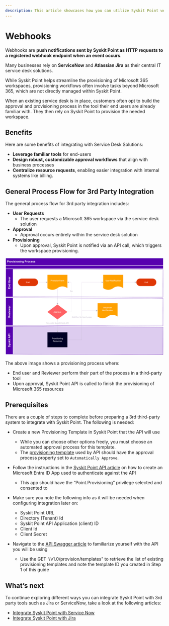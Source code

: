 ```yaml
---
description: This article showcases how you can utilize Syskit Point webhooks.
---
```


# Webhooks

Webhooks are **push notifications sent by Syskit Point as HTTP requests to a registered webhook endpoint when an event occurs**.

Many businesses rely on **ServiceNow** and **Atlassian Jira** as their central IT service desk solutions. 

While Syskit Point helps streamline the provisioning of Microsoft 365 workspaces, provisioning workflows often involve tasks beyond Microsoft 365, which are not directly managed within Syskit Point.

When an existing service desk is in place, customers often opt to build the approval and provisioning process in the tool their end users are already familiar with. They then rely on Syskit Point to provision the needed workspace.

## Benefits
Here are some benefits of integrating with Service Desk Solutions:

* **Leverage familiar tools** for end-users
* **Design robust, customizable approval workflows** that align with business processes
* **Centralize resource requests**, enabling easier integration with internal systems like billing.

## General Process Flow for 3rd Party Integration
The general process flow for 3rd party integration includes:

* **User Requests** 
  * The user requests a Microsoft 365 workspace via the service desk solution
* **Approval** 
  * Approval occurs entirely within the service desk solution 
* **Provisioning** 
  * Upon approval, Syskit Point is notified via an API call, which triggers the workspace provisioning.

![Provisioning Process Syskit Point API - 3rd party integration](../../../static/img/webhooks-example-diagram.png)

The above image shows a provisioning process where: 
  * End user and Reviewer perform their part of the process in a third-party tool
  * Upon approval, Syskit Point API is called to finish the provisioning of Microsoft 365 resources

## Prerequisites

There are a couple of steps to complete before preparing a 3rd third-party system to integrate with Syskit Point. The following is needed: 

* Create a new Provisioning Template in Syskit Point that the API will use
  * While you can choose other options freely, you must choose an automated approval process for this template.
  * The [provisioning template](../../governance-and-automation/provisioning/templates.md) used by API should have the approval process property set to `Automatically Approve`.

* Follow the instructions in the [Syskit Point API article](../syskit-point-api.md) on how to create an Microsoft Entra ID App used to authenticate against the API
  * This app should have the “Point.Provisioning” privilege selected and consented to

* Make sure you note the following info as it will be needed when configuring integration later on:
  * Syskit Point URL
  * Directory (Tenant) Id
  * Syskit Point API Application (client) ID
  * Client Id
  * Client Secret

* Navigate to the [API Swagger article](../overview.md#swagger-documentation) to familiarize yourself with the API you will be using
  * Use the GET “/v1.0/provision/templates” to retrieve the list of existing provisioning templates and note the template ID you created in Step 1 of this guide

## What’s next

To continue exploring different ways you can integrate Syskit Point with 3rd party tools such as Jira or ServiceNow, take a look at the following articles:

* [Integrate Syskit Point with Service Now](servicenow-example.md) 
* [Integrate Syskit Point with Jira](jira-example.md)  
